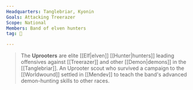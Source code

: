 ```yaml
---
Headquarters: Tanglebriar, Kyonin
Goals: Attacking Treerazer
Scope: National
Members: Band of elven hunters
tag: 👥

---
```


> The **Uprooters** are elite [[Elf|elven]] [[Hunter|hunters]] leading offensives against [[Treerazer]] and other [[Demon|demons]] in the [[Tanglebriar]]. An Uprooter scout who survived a campaign to the [[Worldwound]] settled in [[Mendev]] to teach the band's advanced demon-hunting skills to other races.







